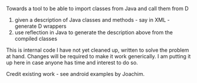 Towards a tool to be able to import classes from Java and call them from D

1. given a description of Java classes and methods - say in XML - generate D wrappers
2. use reflection in Java to generate the description above from the compiled classes

This is internal code I have not yet cleaned up, written to solve the problem at hand.  Changes
will be required to make it work generically.  I am putting it up here in case anyone has time
and interest to do so.


Credit existing work - see android examples by Joachim.
